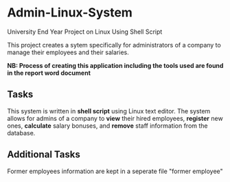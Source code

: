 # Admin-Linux-System
University End Year Project on Linux Using Shell Script

This project creates a sytem specifically for administrators of a company to manage their employees and their salaries. 

**NB: Process of creating this application including the tools used are found in the report word document**

Tasks
---
This system is written in **shell script** using Linux text editor. The system allows for admins of a company to **view** their hired employees, **register** new ones, **calculate** salary bonuses, and **remove** staff information from the database.

Additional Tasks
---
Former employees information are kept in a seperate file "former employee"


